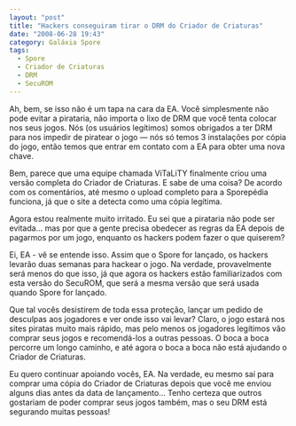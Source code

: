 ```yaml
---
layout: "post"
title: "Hackers conseguiram tirar o DRM do Criador de Criaturas"
date: "2008-06-28 19:43"
category: Galáxia Spore
tags:
  - Spore
  - Criador de Criaturas
  - DRM
  - SecuROM
---
```

Ah, bem, se isso não é um tapa na cara da EA. Você simplesmente não pode evitar a pirataria, não importa o lixo de DRM que você tenta colocar nos seus jogos. Nós (os usuários legítimos) somos obrigados a ter DRM para nos impedir de piratear o jogo — nós só temos 3 instalações por cópia do jogo, então temos que entrar em contato com a EA para obter uma nova chave.

Bem, parece que uma equipe chamada ViTaLiTY finalmente criou uma versão completa do Criador de Criaturas. E sabe de uma coisa? De acordo com os comentários, até mesmo o upload completo para a Sporepédia funciona, já que o site a detecta como uma cópia legítima.

Agora estou realmente muito irritado. Eu sei que a pirataria não pode ser evitada… mas por que a gente precisa obedecer as regras da EA depois de pagarmos por um jogo, enquanto os hackers podem fazer o que quiserem?

Ei, EA - vê se entende isso. Assim que o Spore for lançado, os hackers levarão duas semanas para hackear o jogo. Na verdade, provavelmente será menos do que isso, já que agora os hackers estão familiarizados com esta versão do SecuROM, que será a mesma versão que será usada quando Spore for lançado.

Que tal vocês desistirem de toda essa proteção, lançar um pedido de desculpas aos jogadores e ver onde isso vai levar? Claro, o jogo estará nos sites piratas muito mais rápido, mas pelo menos os jogadores legítimos vão comprar seus jogos e recomendá-los a outras pessoas. O boca a boca percorre um longo caminho, e até agora o boca a boca não está ajudando o Criador de Criaturas.

Eu quero continuar apoiando vocês, EA. Na verdade, eu mesmo saí para comprar uma cópia do Criador de Criaturas depois que você me enviou alguns dias antes da data de lançamento… Tenho certeza que outros gostariam de poder comprar seus jogos também, mas o seu DRM está segurando muitas pessoas!
